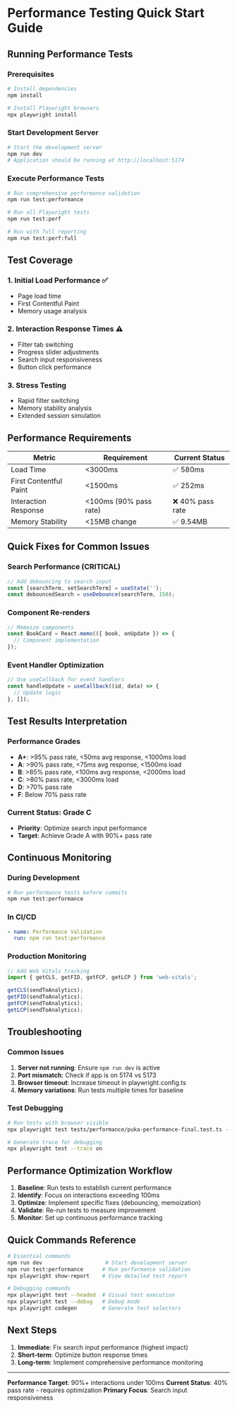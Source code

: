 # Performance Testing Quick Start Guide

## Running Performance Tests

### Prerequisites
```bash
# Install dependencies
npm install

# Install Playwright browsers
npx playwright install
```

### Start Development Server
```bash
# Start the development server
npm run dev
# Application should be running at http://localhost:5174
```

### Execute Performance Tests
```bash
# Run comprehensive performance validation
npm run test:performance

# Run all Playwright tests
npm run test:perf

# Run with full reporting
npm run test:perf:full
```

## Test Coverage

### 1. Initial Load Performance ✅
- Page load time
- First Contentful Paint
- Memory usage analysis

### 2. Interaction Response Times ⚠️
- Filter tab switching
- Progress slider adjustments
- Search input responsiveness
- Button click performance

### 3. Stress Testing
- Rapid filter switching
- Memory stability analysis
- Extended session simulation

## Performance Requirements

| Metric | Requirement | Current Status |
|--------|-------------|----------------|
| Load Time | <3000ms | ✅ 580ms |
| First Contentful Paint | <1500ms | ✅ 252ms |
| Interaction Response | <100ms (90% pass rate) | ❌ 40% pass rate |
| Memory Stability | <15MB change | ✅ 9.54MB |

## Quick Fixes for Common Issues

### Search Performance (CRITICAL)
```typescript
// Add debouncing to search input
const [searchTerm, setSearchTerm] = useState('');
const debouncedSearch = useDebounce(searchTerm, 150);
```

### Component Re-renders
```typescript
// Memoize components
const BookCard = React.memo(({ book, onUpdate }) => {
  // Component implementation
});
```

### Event Handler Optimization
```typescript
// Use useCallback for event handlers
const handleUpdate = useCallback((id, data) => {
  // Update logic
}, []);
```

## Test Results Interpretation

### Performance Grades
- **A+**: >95% pass rate, <50ms avg response, <1000ms load
- **A**: >90% pass rate, <75ms avg response, <1500ms load  
- **B**: >85% pass rate, <100ms avg response, <2000ms load
- **C**: >80% pass rate, <3000ms load
- **D**: >70% pass rate
- **F**: Below 70% pass rate

### Current Status: Grade C
- **Priority**: Optimize search input performance
- **Target**: Achieve Grade A with 90%+ pass rate

## Continuous Monitoring

### During Development
```bash
# Run performance tests before commits
npm run test:performance
```

### In CI/CD
```yaml
- name: Performance Validation
  run: npm run test:performance
```

### Production Monitoring
```typescript
// Add Web Vitals tracking
import { getCLS, getFID, getFCP, getLCP } from 'web-vitals';

getCLS(sendToAnalytics);
getFID(sendToAnalytics);
getFCP(sendToAnalytics);
getLCP(sendToAnalytics);
```

## Troubleshooting

### Common Issues
1. **Server not running**: Ensure `npm run dev` is active
2. **Port mismatch**: Check if app is on 5174 vs 5173
3. **Browser timeout**: Increase timeout in playwright.config.ts
4. **Memory variations**: Run tests multiple times for baseline

### Test Debugging
```bash
# Run tests with browser visible
npx playwright test tests/performance/puka-performance-final.test.ts --headed

# Generate trace for debugging
npx playwright test --trace on
```

## Performance Optimization Workflow

1. **Baseline**: Run tests to establish current performance
2. **Identify**: Focus on interactions exceeding 100ms
3. **Optimize**: Implement specific fixes (debouncing, memoization)
4. **Validate**: Re-run tests to measure improvement
5. **Monitor**: Set up continuous performance tracking

## Quick Commands Reference

```bash
# Essential commands
npm run dev                    # Start development server
npm run test:performance      # Run performance validation
npx playwright show-report    # View detailed test report

# Debugging commands
npx playwright test --headed  # Visual test execution
npx playwright test --debug   # Debug mode
npx playwright codegen        # Generate test selectors
```

## Next Steps

1. **Immediate**: Fix search input performance (highest impact)
2. **Short-term**: Optimize button response times
3. **Long-term**: Implement comprehensive performance monitoring

---

**Performance Target**: 90%+ interactions under 100ms
**Current Status**: 40% pass rate - requires optimization
**Primary Focus**: Search input responsiveness